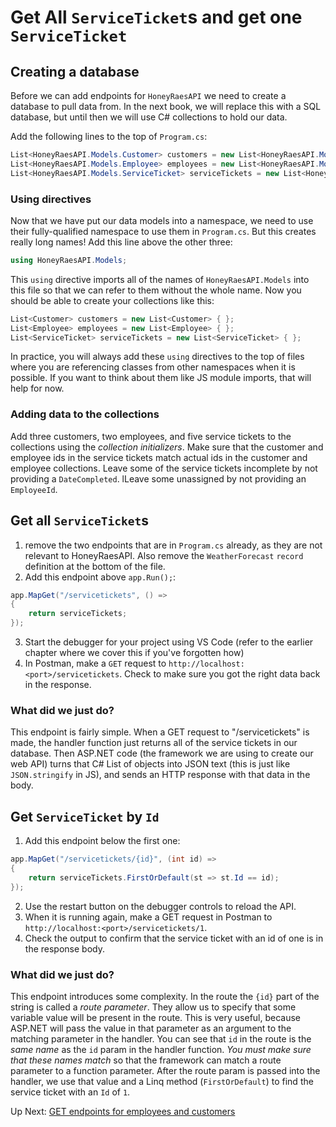 # Get All `ServiceTicket`s and get one `ServiceTicket`

## Creating a database
Before we can add endpoints for `HoneyRaesAPI` we need to create a database to pull data from. In the next book, we will replace this with a SQL database, but until then we will use C# collections to hold our data. 

Add the following lines to the top of `Program.cs`:

``` csharp
List<HoneyRaesAPI.Models.Customer> customers = new List<HoneyRaesAPI.Models.Customer> {};
List<HoneyRaesAPI.Models.Employee> employees = new List<HoneyRaesAPI.Models.Employee> {};
List<HoneyRaesAPI.Models.ServiceTicket> serviceTickets = new List<HoneyRaesAPI.Models.ServiceTicket> {};
```

### Using directives

Now that we have put our data models into a namespace, we need to use their fully-qualified namespace to use them in `Program.cs`. But this creates really long names! Add this line above the other three:
```csharp
using HoneyRaesAPI.Models;
```
This `using` directive imports all of the names of `HoneyRaesAPI.Models` into this file so that we can refer to them without the whole name. Now you should be able to create your collections like this: 

``` csharp
List<Customer> customers = new List<Customer> { };
List<Employee> employees = new List<Employee> { };
List<ServiceTicket> serviceTickets = new List<ServiceTicket> { };
```

In practice, you will always add these `using` directives to the top of files where you are referencing classes from other namespaces when it is possible. If you want to think about them like JS module imports, that will help for now. 

### Adding data to the collections

Add three customers, two employees, and five service tickets to the collections using the _collection initializers_. Make sure that the customer and employee ids in the service tickets match actual ids in the customer and employee collections. Leave some of the service tickets incomplete by not providing a `DateCompleted`. lLeave some unassigned by not providing an `EmployeeId`. 

## Get all `ServiceTicket`s

1. remove the two endpoints that are in `Program.cs` already, as they are not relevant to HoneyRaesAPI. Also remove the `WeatherForecast` `record` definition at the bottom of the file. 
1. Add this endpoint above `app.Run();`: 
``` csharp
app.MapGet("/servicetickets", () =>
{
    return serviceTickets;
});
```
3. Start the debugger for your project using VS Code (refer to the earlier chapter where we cover this if you've forgotten how)
4. In Postman, make a `GET` request to `http://localhost:<port>/servicetickets`. Check to make sure you got the right data back in the response. 

### What did we just do?
This endpoint is fairly simple. When a GET request to "/servicetickets" is made, the handler function just returns all of the service tickets in our database. Then ASP.NET code (the framework we are using to create our web API) turns that C# List of objects into JSON text (this is just like `JSON.stringify` in JS), and sends an HTTP response with that data in the body. 

## Get `ServiceTicket` by `Id`
1. Add this endpoint below the first one:
``` csharp
app.MapGet("/servicetickets/{id}", (int id) =>
{
    return serviceTickets.FirstOrDefault(st => st.Id == id);
});
```
2. Use the restart button on the debugger controls to reload the API.
3. When it is running again, make a GET request in Postman to `http://localhost:<port>/servicetickets/1`. 
4. Check the output to confirm that the service ticket with an id of one is in the response body. 

### What did we just do?
This endpoint introduces some complexity. In the route the `{id}` part of the string is called a _route parameter_. They allow us to specify that some variable value will be present in the route. This is very useful, because ASP.NET will pass the value in that parameter as an argument to the matching parameter in the handler. You can see that `id` in the route is the _same name_ as the `id` param in the handler function. _You must make sure that these names match_ so that the framework can match a route parameter to a function parameter. After the route param is passed into the handler, we use that value and a Linq method (`FirstOrDefault`) to find the service ticket with an `Id` of `1`. 

Up Next: [GET endpoints for employees and customers](./honey-raes-get-emps-cust.md)